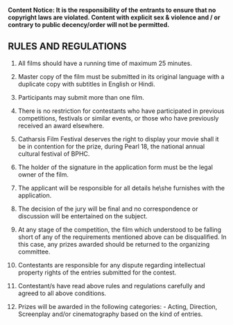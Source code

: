 <!-- TITLE: Kaleidoscope -->
<!-- SUBTITLE:Short Movie Competition  -->

**Content Notice: It is the responsibility of the entrants to ensure that no copyright laws are violated. Content with explicit sex & violence and / or contrary to public decency/order will not be permitted.**

## RULES AND REGULATIONS

1) All films should have a running time of maximum 25 minutes.

2) Master copy of the film must be submitted in its original language with a duplicate copy with subtitles in English or Hindi.

3) Participants may submit more than one film.

4) There is no restriction for contestants who have participated in previous competitions, festivals or similar events, or those who have previously received an award elsewhere.

5) Catharsis Film Festival deserves the right to display your movie shall it be in contention for the prize, during Pearl 18, the national annual cultural festival of BPHC.

6) The holder of the signature in the application form must be the legal owner of the film.

7) The applicant will be responsible for all details he\she furnishes with the application.

8) The decision of the jury will be final and no correspondence or discussion will be entertained on the subject.

9) At any stage of the competition, the film which understood to be falling short of any of the requirements mentioned above can be disqualified. In this case, any prizes awarded should be returned to the organizing committee.

10) Contestants are responsible for any dispute regarding intellectual property rights of the entries submitted for the contest.

11) Contestant/s have read above rules and regulations carefully and agreed to all above conditions.

12) Prizes will be awarded in the following categories: - Acting, Direction, Screenplay and/or cinematography based on the kind of entries.